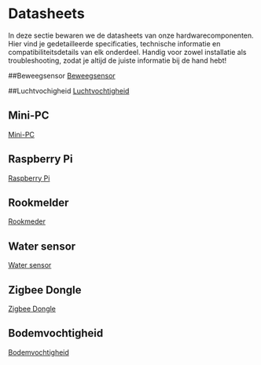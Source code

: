 # Datasheets
In deze sectie bewaren we de datasheets van onze hardwarecomponenten.
Hier vind je gedetailleerde specificaties, technische informatie en compatibiliteitsdetails van elk onderdeel.
Handig voor zowel installatie als troubleshooting, zodat je altijd de juiste informatie bij de hand hebt!

##Beweegsensor
[Beweegsensor](/Datasheets/Beweegsensor)

##Luchtvochigheid
[Luchtvochtigheid](/Datasheets/Luchtvochtigheid)

## Mini-PC
[Mini-PC](/Datasheets/Mini-Pc)

## Raspberry Pi
[Raspberry Pi](/Datasheets/Raspberry_Pi)

## Rookmelder
[Rookmeder](/Datasheets/Rookmelder)

## Water sensor
[Water sensor](/Datasheets/Watersensor)

## Zigbee Dongle
[Zigbee Dongle](/Datasheets/Zigbeedongle)

## Bodemvochtigheid
[Bodemvochtigheid](/Datasheets/bodemvochtigheid)
